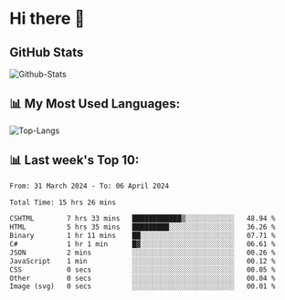 # Hi there 👋

## GitHub Stats
![Github-Stats](https://github-readme-stats-sigma-five.vercel.app/api?username=ltorson&show_icons=true&theme=radical&count_private=true)

## 📊 My Most Used Languages:
![Top-Langs](https://github-readme-stats-sigma-five.vercel.app/api/top-langs/?username=LTorson&layout=compact&langs_count=10)

## 📊 Last week's Top 10:
<!--START_SECTION:waka-->

```txt
From: 31 March 2024 - To: 06 April 2024

Total Time: 15 hrs 26 mins

CSHTML        7 hrs 33 mins   ████████████▒░░░░░░░░░░░░   48.94 %
HTML          5 hrs 35 mins   █████████░░░░░░░░░░░░░░░░   36.26 %
Binary        1 hr 11 mins    ██░░░░░░░░░░░░░░░░░░░░░░░   07.71 %
C#            1 hr 1 min      █▓░░░░░░░░░░░░░░░░░░░░░░░   06.61 %
JSON          2 mins          ░░░░░░░░░░░░░░░░░░░░░░░░░   00.26 %
JavaScript    1 min           ░░░░░░░░░░░░░░░░░░░░░░░░░   00.12 %
CSS           0 secs          ░░░░░░░░░░░░░░░░░░░░░░░░░   00.05 %
Other         0 secs          ░░░░░░░░░░░░░░░░░░░░░░░░░   00.04 %
Image (svg)   0 secs          ░░░░░░░░░░░░░░░░░░░░░░░░░   00.01 %
```

<!--END_SECTION:waka-->
